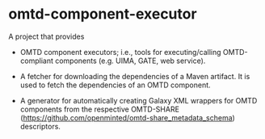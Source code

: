 # omtd-component-executor

A project that provides 

* OMTD component executors; i.e., tools for executing/calling OMTD-compliant components (e.g. UIMA, GATE, web service).

* A  fetcher for downloading the dependencies of a Maven artifact. It is used to fetch the dependencies of an OMTD component.

* A generator for automatically creating Galaxy XML wrappers for OMTD components from the respective OMTD-SHARE (https://github.com/openminted/omtd-share_metadata_schema) descriptors.


 
